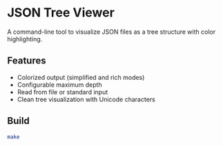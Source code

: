 # JSON Tree Viewer

A command-line tool to visualize JSON files as a tree structure with color highlighting.

## Features
- Colorized output (simplified and rich modes)
- Configurable maximum depth
- Read from file or standard input
- Clean tree visualization with Unicode characters

## Build
```bash
make